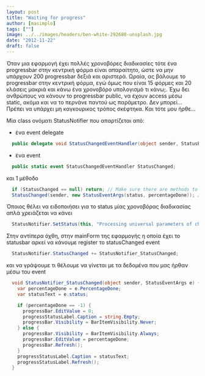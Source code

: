 ```yaml
---
layout: post
title: "Waiting for progress"
author: [masimplo]
tags: [""]
image: ../../images/headers/ben-white-292680-unsplash.jpg
date: "2012-11-22"
draft: false
---
```


Όταν μια εφαρμογή έχει πολλές χρονοβόρες διαδικασίες τότε ένα progressbar στην κεντρική φόρμα είναι απαραίτητο, ώστε να μην υπάρχουν 200 progressbar δεξιά και αριστερά.
Ωραία, ας βάλουμε το progressbar στην κεντρική φόρμα, εγώ όμως που είναι 15 φόρμες και 20 κλάσεις μακριά και κάνω ένα χρονοβόρο υπολογισμό τι κάνω;.
Έχω δει ανθρώπους να κάνουν το progressbar public, να έχουν access μέσω static, ακόμα και να το περνάνε παντού ως παράμετρο. Δεν μπορεί… Πρέπει να υπάρχει μη καγκουρικος τρόπος σκέφτηκα. Και τότε μου ήρθε…

Μία class ονόματι StatusNotifier που απαρτίζεται από:

- ένα event delegate
```csharp
  public delegate void StatusChangedEventHandler(object sender, StatusEventArgs e);
```
- ένα event
```csharp
  public static event StatusChangedEventHandler StatusChanged;
```

και 1 μέθοδο
```csharp
  if (StatusChanged == null) return; // Make sure there are methods to execute
  StatusChanged(sender, new StatusEventArgs(status, percentageDone)); // Raise the event
```

Όποιος θέλει να ειδοποιήσει για το status μίας χρονοβόρας διαδικασίας απλά χρειάζεται να κάνει
```csharp
  StatusNotifier.SetStatus(this, "Processing universal parameters of chaos...", 10);
```

Στην αντίπερα όχθη, στην mainForm της εφαρμογής η οποία έχει το statusbar αρκεί να κάνουμε register το statusChanged event
```csharp
  StatusNotifier.StatusChanged += StatusNotifier_StatusChanged;
```

και να γράψουμε τι θέλουμε να γίνεται με τα δεδομένα που μας ήρθαν μέσω του event
```csharp
  void StatusNotifier_StatusChanged(object sender, StatusEventArgs e) {
    var percentageDone = e.PercentageDone;
    var statusText = e.status;

    if (percentageDone == -1) {
      progressBar.EditValue = 0;
      progressStatusLabel.Caption = string.Empty;
      progressBar.Visibility = BarItemVisibility.Never;
    } else {
      progressBar.Visibility = BarItemVisibility.Always;
      progressBar.EditValue = percentageDone;
      progressBar.Refresh();
    }
    progressStatusLabel.Caption = statusText;
    progressStatusLabel.Refresh();
  }

```
